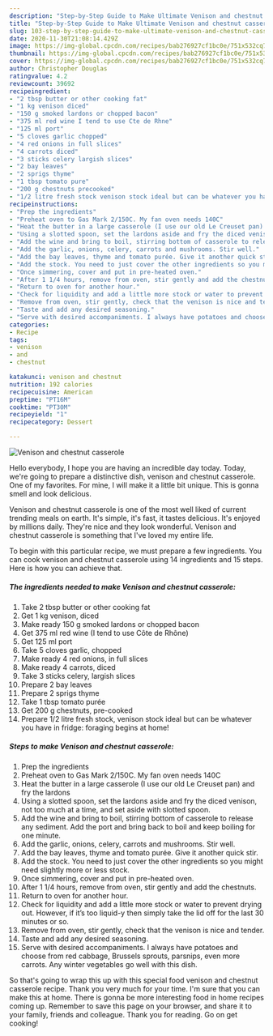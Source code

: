 ```yaml
---
description: "Step-by-Step Guide to Make Ultimate Venison and chestnut casserole"
title: "Step-by-Step Guide to Make Ultimate Venison and chestnut casserole"
slug: 103-step-by-step-guide-to-make-ultimate-venison-and-chestnut-casserole
date: 2020-11-30T21:08:14.429Z
image: https://img-global.cpcdn.com/recipes/bab276927cf1bc0e/751x532cq70/venison-and-chestnut-casserole-recipe-main-photo.jpg
thumbnail: https://img-global.cpcdn.com/recipes/bab276927cf1bc0e/751x532cq70/venison-and-chestnut-casserole-recipe-main-photo.jpg
cover: https://img-global.cpcdn.com/recipes/bab276927cf1bc0e/751x532cq70/venison-and-chestnut-casserole-recipe-main-photo.jpg
author: Christopher Douglas
ratingvalue: 4.2
reviewcount: 39692
recipeingredient:
- "2 tbsp butter or other cooking fat"
- "1 kg venison diced"
- "150 g smoked lardons or chopped bacon"
- "375 ml red wine I tend to use Cte de Rhne"
- "125 ml port"
- "5 cloves garlic chopped"
- "4 red onions in full slices"
- "4 carrots diced"
- "3 sticks celery largish slices"
- "2 bay leaves"
- "2 sprigs thyme"
- "1 tbsp tomato pure"
- "200 g chestnuts precooked"
- "1/2 litre fresh stock venison stock ideal but can be whatever you have in fridge foraging begins at home"
recipeinstructions:
- "Prep the ingredients"
- "Preheat oven to Gas Mark 2/150C. My fan oven needs 140C"
- "Heat the butter in a large casserole (I use our old Le Creuset pan) and fry the lardons"
- "Using a slotted spoon, set the lardons aside and fry the diced venison, not too much at a time, and set aside with slotted spoon."
- "Add the wine and bring to boil, stirring bottom of casserole to release any sediment. Add the port and bring back to boil and keep boiling for one minute."
- "Add the garlic, onions, celery, carrots and mushrooms. Stir well."
- "Add the bay leaves, thyme and tomato purée. Give it another quick stir."
- "Add the stock. You need to just cover the other ingredients so you might need slightly more or less stock."
- "Once simmering, cover and put in pre-heated oven."
- "After 1 1/4 hours, remove from oven, stir gently and add the chestnuts."
- "Return to oven for another hour."
- "Check for liquidity and add a little more stock or water to prevent drying out. However, if it’s too liquid-y then simply take the lid off for the last 30 minutes or so."
- "Remove from oven, stir gently, check that the venison is nice and tender."
- "Taste and add any desired seasoning."
- "Serve with desired accompaniments. I always have potatoes and choose from red cabbage, Brussels sprouts, parsnips, even more carrots. Any winter vegetables go well with this dish."
categories:
- Recipe
tags:
- venison
- and
- chestnut

katakunci: venison and chestnut 
nutrition: 192 calories
recipecuisine: American
preptime: "PT16M"
cooktime: "PT30M"
recipeyield: "1"
recipecategory: Dessert

---
```



![Venison and chestnut casserole](https://img-global.cpcdn.com/recipes/bab276927cf1bc0e/751x532cq70/venison-and-chestnut-casserole-recipe-main-photo.jpg)

Hello everybody, I hope you are having an incredible day today. Today, we're going to prepare a distinctive dish, venison and chestnut casserole. One of my favorites. For mine, I will make it a little bit unique. This is gonna smell and look delicious.

Venison and chestnut casserole is one of the most well liked of current trending meals on earth. It's simple, it's fast, it tastes delicious. It's enjoyed by millions daily. They're nice and they look wonderful. Venison and chestnut casserole is something that I've loved my entire life.




To begin with this particular recipe, we must prepare a few ingredients. You can cook venison and chestnut casserole using 14 ingredients and 15 steps. Here is how you can achieve that.

<!--inarticleads1-->

##### The ingredients needed to make Venison and chestnut casserole:

1. Take 2 tbsp butter or other cooking fat
1. Get 1 kg venison, diced
1. Make ready 150 g smoked lardons or chopped bacon
1. Get 375 ml red wine (I tend to use Côte de Rhône)
1. Get 125 ml port
1. Take 5 cloves garlic, chopped
1. Make ready 4 red onions, in full slices
1. Make ready 4 carrots, diced
1. Take 3 sticks celery, largish slices
1. Prepare 2 bay leaves
1. Prepare 2 sprigs thyme
1. Take 1 tbsp tomato purée
1. Get 200 g chestnuts, pre-cooked
1. Prepare 1/2 litre fresh stock, venison stock ideal but can be whatever you have in fridge: foraging begins at home!




<!--inarticleads2-->

##### Steps to make Venison and chestnut casserole:

1. Prep the ingredients
1. Preheat oven to Gas Mark 2/150C. My fan oven needs 140C
1. Heat the butter in a large casserole (I use our old Le Creuset pan) and fry the lardons
1. Using a slotted spoon, set the lardons aside and fry the diced venison, not too much at a time, and set aside with slotted spoon.
1. Add the wine and bring to boil, stirring bottom of casserole to release any sediment. Add the port and bring back to boil and keep boiling for one minute.
1. Add the garlic, onions, celery, carrots and mushrooms. Stir well.
1. Add the bay leaves, thyme and tomato purée. Give it another quick stir.
1. Add the stock. You need to just cover the other ingredients so you might need slightly more or less stock.
1. Once simmering, cover and put in pre-heated oven.
1. After 1 1/4 hours, remove from oven, stir gently and add the chestnuts.
1. Return to oven for another hour.
1. Check for liquidity and add a little more stock or water to prevent drying out. However, if it’s too liquid-y then simply take the lid off for the last 30 minutes or so.
1. Remove from oven, stir gently, check that the venison is nice and tender.
1. Taste and add any desired seasoning.
1. Serve with desired accompaniments. I always have potatoes and choose from red cabbage, Brussels sprouts, parsnips, even more carrots. Any winter vegetables go well with this dish.




So that's going to wrap this up with this special food venison and chestnut casserole recipe. Thank you very much for your time. I'm sure that you can make this at home. There is gonna be more interesting food in home recipes coming up. Remember to save this page on your browser, and share it to your family, friends and colleague. Thank you for reading. Go on get cooking!
